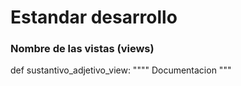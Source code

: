 # Estandar desarrollo

### Nombre de las vistas (views)

def sustantivo_adjetivo_view:
    """"
    Documentacion
    """


